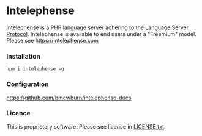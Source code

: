 # Intelephense

Intelephense is a PHP language server adhering to the [Language Server Protocol](https://microsoft.github.io/language-server-protocol/specification).
Intelephense is available to end users under a "Freemium" model. Please see https://intelephense.com

### Installation
```
npm i intelephense -g
```

### Configuration
https://github.com/bmewburn/intelephense-docs

### Licence
This is proprietary software. Please see licence in [LICENSE.txt](https://github.com/bmewburn/intelephense-docs/blob/master/LICENSE.txt).

